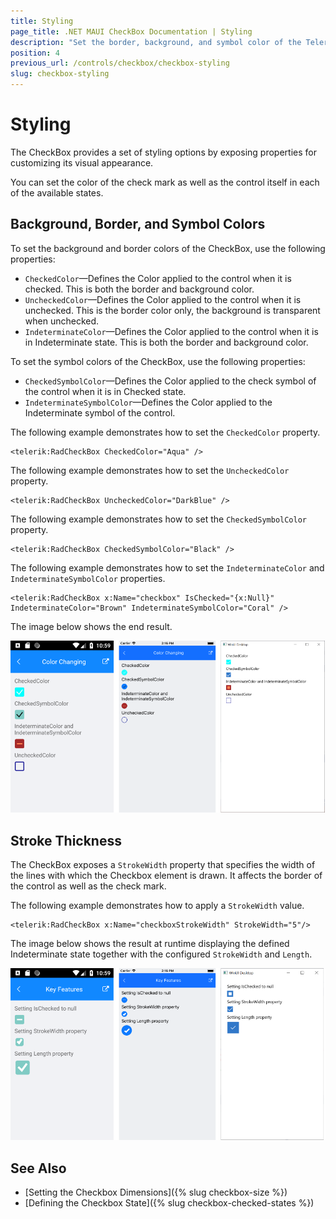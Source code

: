 ```yaml
---
title: Styling
page_title: .NET MAUI CheckBox Documentation | Styling
description: "Set the border, background, and symbol color of the Telerik UI for .NET MAUI CheckBox and customize its visual appearance."
position: 4
previous_url: /controls/checkbox/checkbox-styling
slug: checkbox-styling
---
```


# Styling

The CheckBox provides a set of styling options by exposing properties for customizing its visual appearance.

You can set the color of the check mark as well as the control itself in each of the available states.

## Background, Border, and Symbol Colors

To set the background and border colors of the CheckBox, use the following properties:

* `CheckedColor`&mdash;Defines the Color applied to the control when it is checked. This is both the border and background color.
* `UncheckedColor`&mdash;Defines the Color applied to the control when it is unchecked. This is the border color only, the background is transparent when unchecked.
* `IndeterminateColor`&mdash;Defines the Color applied to the control when it is in Indeterminate state. This is both the border and background color.

To set the symbol colors of the CheckBox, use the following properties:

* `CheckedSymbolColor`&mdash;Defines the Color applied to the check symbol of the control when it is in Checked state.
* `IndeterminateSymbolColor`&mdash;Defines the Color applied to the Indeterminate symbol of the control.

The following example demonstrates how to set the `CheckedColor` property.

 ```XAML
<telerik:RadCheckBox CheckedColor="Aqua" />
 ```

The following example demonstrates how to set the `UncheckedColor` property.

```XAML
<telerik:RadCheckBox UncheckedColor="DarkBlue" />
```

The following example demonstrates how to set the `CheckedSymbolColor` property.

 ```XAML
<telerik:RadCheckBox CheckedSymbolColor="Black" />
 ```

The following example demonstrates how to set the `IndeterminateColor` and `IndeterminateSymbolColor` properties.

```XAML
<telerik:RadCheckBox x:Name="checkbox" IsChecked="{x:Null}" IndeterminateColor="Brown" IndeterminateSymbolColor="Coral" />
```

The image below shows the end result.

![CheckBox Color Changing Options Example](images/checkbox-colors.png)

## Stroke Thickness

The CheckBox exposes a `StrokeWidth` property that specifies the width of the lines with which the Checkbox element is drawn. It affects the border of the control as well as the check mark.

The following example demonstrates how to apply a `StrokeWidth` value.

```XAMl
<telerik:RadCheckBox x:Name="checkboxStrokeWidth" StrokeWidth="5"/>
```

The image below shows the result at runtime displaying the defined Indeterminate state together with the configured `StrokeWidth` and `Length`.

![CheckBox Key Feature Example](images/checkbox-features.png)

## See Also

- [Setting the Checkbox Dimensions]({% slug checkbox-size %})
- [Defining the Checkbox State]({% slug checkbox-checked-states %})
